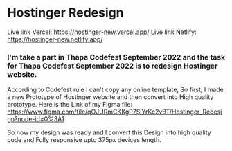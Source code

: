 # Hostinger Redesign
Live link Vercel: https://hostinger-new.vercel.app/
Live link Netlify: https://hostinger-new.netlify.app/

### I'm take a part in Thapa Codefest September 2022 and the task for Thapa Codefest September 2022 is to redesign Hostinger website.

According to Codefest rule I can't copy any online template, So first, I made a new Prototype of Hostinger website and then convert into High quality prototype. Here is the Link of my Figma file: https://www.figma.com/file/qOJURmCKKgP7SlYrKc2vBT/Hostinger_Redesign?node-id=0%3A1

So now my design was ready and I convert this Design into high quality code and Fully responsive upto 375px devices length.
